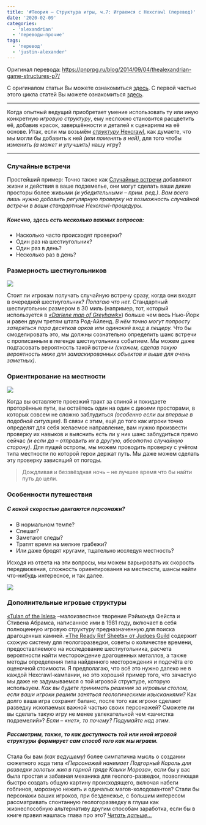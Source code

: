```yaml
---
title: '#Теория — Структура игры, ч.7: Играемcя с Hexcrawl (перевод)'
date: '2020-02-09'
categories:
  - 'alexandrian'
  - 'переводы-прочие'
tags:
  - 'перевод'
  - 'justin-alexander'
---
```


Оригинал перевода: https://pnprpg.ru/blog/2014/09/04/thealexandrian-game-structures-p7/

С оригиналом статьи Вы можете ознакомиться [здесь](http://thealexandrian.net/wordpress/15164/roleplaying-games/game-structures-part-7-playing-with-hexcrawls). С первой частью этого цикла статей Вы можете ознакомиться [здесь](http://pnprpg.ru/blog/2014/08/07/thealexandrian-game-structures-p1/).

---

Когда опытный ведущий приобретает умение использовать ту или иную конкретную *игровую структуру*, ему несложно становится расцветить её, добавив красок, завершённости и деталей к сценариям на её основе. Итак, если мы возьмём [*структуру* Hexcrawl](http://pnprpg.ru/blog/2014/09/01/thealexandrian-game-structures-p6/), как думаете, что мы могли бы добавить к ней *(или поменять в ней)*, для того чтобы изменить *(а может и улучшить)* нашу игру?

---

### Случайные встречи

Простейший пример: Точно также как [Случайные встречи](http://ru.rpg.wikia.com/wiki/Random_encounter) добавляют жизни и действия в ваше подземелье, они могут сделать ваши дикие просторы более живыми *(и убедительными – прим. ред.)*. *Вам всего лишь нужно добавить регулярную проверку на возможность случайной встречи в ваши стандартные Hexcrawl-процедуры.*

##### Конечно, здесь есть несколько важных вопросов:

- Насколько часто происходят проверки?
- Один раз на шестиугольник?
- Один раз в день?
- Несколько раз в день?

### Размерность шестиугольников

![](images/gvinned-e1409831991922.png)

Стоит ли игрокам получать случайную встречу сразу, когда они входят в очередной шестиугольник? *Полагаю что нет.* Стандартный шестиугольник размером в 30 миль (например, тот, который используется в *[«Darlene map of Greyhawk»](http://ghmaps.net/greyhawk-maps/)*) большe чем весь Нью-Йорк и равен двум третям штата Род-Айленд. *В нём точно могут попросту затеряться пара десятков орков или одинокий вход в пещеру.* Что бы смоделировать это, мы должны сознательно определить шанс встречи с прописанным в легенде шестиугольника событием. Мы можем даже подтасовать вероятность такой встречи *(скажем, сделав такую вероятность ниже для замаскированных объектов и выше для очень заметных)*.

### Ориентирование на местности

![](images/img002.gif)

Когда вы оставляете проезжий тракт за спиной и покидаете проторённые пути, вы остаётесь один на один с дикими просторами, в которых совсем не сложно заблудиться *(особенно если вы впервые в подобной ситуации)*. В связи с этим, ещё до того как игроки точно определят для себя желаемое направление, вам нужно произвести проверку их навыков и выяснить есть ли у них шанс заблудиться прямо сейчас *(и если да – отправить их в другую, абсолютно случайную сторону)*. Для пущей остроты, мы можем проводить проверку с учётом типа местности по которой герои держат путь. Мы даже можем сделать эту проверку зависящий от погоды.

> Дождливая и беззвёздная ночь – не лучшее время что бы найти путь до цели.

### Особенности путешествия

##### С какой скоростью двигаются персонажи?

- В нормальном темпе?
- Спешат?
- Заметают следы?
- Тратят время на мелкие грабежи?
- Или даже бродят кругами, тщательно исследуя местность?

Исходя из ответа на эти вопросы, мы можем варьировать их скорость передвижения, сложность ориентирования на местности, шансы найти что-нибудь интересное, и так далее.

![](images/G32j7B1-e1409832263553.jpg)

### Дополнительные игровые структуры

[«Tulan of the Isles»](http://www.crydee.com/node/9352) –малоизвестное творение Рэймонда Фейста и Стивена Абрамса, написанное ими в 1981 году, включает в себя полноценную игровую структуру предназначенную для поиска драгоценных камней. [«The Ready Ref Sheets» от Judges Guild](http://www.rpgnow.com/product/932/Ready-Ref-Sheets-1978?it=1) содержит схожую систему для геологоразведки, советы о количестве времени, предоставляемого на исследование шестиугольника, расчета вероятности найти месторождение драгоценных металлов, а также методы определения типа найденного месторождения и подсчёта его оценочной стоимости. Я предполагаю, что всё это нужно далеко не в каждой Hexcrawl-кампании, но это хороший пример того, что зачастую мы даже не задумываемся о той игровой структуре, которую используем. *Как вы будете принимать решения за игровым столом, если ваши игроки решили заняться геологическими изысканиями?* Как долго ваша игра сохранит баланс, после того как игроки сделают разведку ископаемых важной частью своих персонажей? Сможете ли вы сделать такую игру не менее увлекательной чем «зачистка подземелий»? *Если – «нет», то почему? Подумайте над этим.*

##### Рассмотрим, также, то как доступность той или иной игровой структуры формирует сам способ того как мы играем.

Стала бы вам *(как ведущему)* более симпатична мысль о создании сюжетного хода типа *«Персонажей нанимает Подгорный Король для разведки золотых жил в горной гряде Клыки Мороза»*, если бы у вас была простая и забавная механика для геолого-разведки, позволяющая быстро создать общую картину происходящего, включая набеги гоблинов, морозную нежить и одичалых магов-холодомантов? Стали бы персонажи ваших игроков, при безденежье, с большим интересом рассматривать спонтанную геологоразведку в глуши как жизнеспособную альтернативу другим способам заработка, если бы в книге правил нашлась глава про это? [_Читать дальше…_](http://pnprpg.ru/blog/2014/09/12/thealexandrian-game-structures-p8/)
